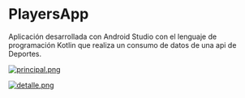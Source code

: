 # PlayersApp
Aplicación desarrollada con Android Studio con el lenguaje de programación Kotlin que realiza un consumo de datos de una api de Deportes.

[![principal.png](https://i.postimg.cc/BngLjYZH/principal.png)](https://postimg.cc/yDDY5TZ8)

[![detalle.png](https://i.postimg.cc/vmKmnCJg/detalle.png)](https://postimg.cc/Ny1YqCfB)









